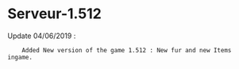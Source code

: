 # Serveur-1.512


Update 04/06/2019 :
        
        Added New version of the game 1.512 : New fur and new Items ingame.
